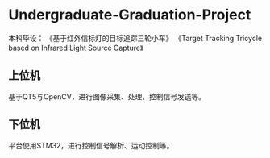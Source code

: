 # Undergraduate-Graduation-Project

本科毕设：
《基于红外信标灯的目标追踪三轮小车》
《Target Tracking Tricycle based on Infrared Light Source Capture》

## 上位机

基于QT5与OpenCV，进行图像采集、处理、控制信号发送等。

## 下位机

平台使用STM32，进行控制信号解析、运动控制等。

